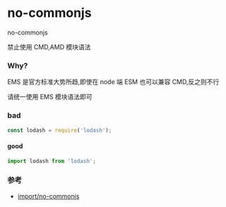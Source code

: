 # no-commonjs

no-commonjs

禁止使用 CMD,AMD 模块语法

### Why?

EMS 是官方标准大势所趋,即使在 node 端 ESM 也可以兼容 CMD,反之则不行

请统一使用 EMS 模块语法即可

### bad

```js
const lodash = require('lodash');
```

#### good

```js
import lodash from 'lodash';
```

### 参考

- [import/no-commonjs](https://github.com/benmosher/eslint-plugin-import/blob/master/docs/rules/no-commonjs.md)
